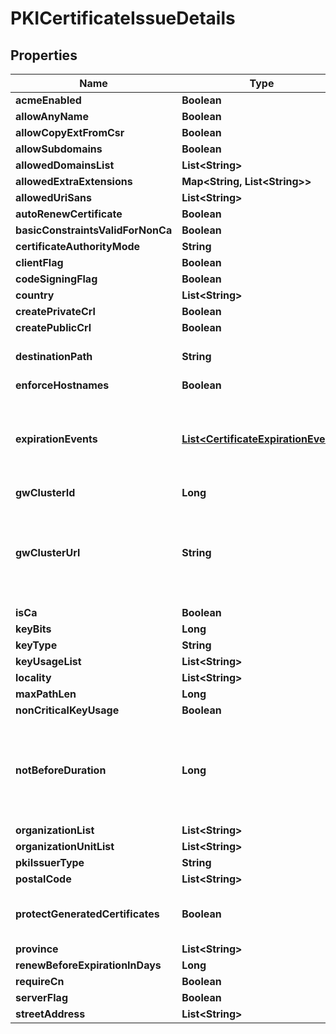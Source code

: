 

# PKICertificateIssueDetails


## Properties

| Name | Type | Description | Notes |
|------------ | ------------- | ------------- | -------------|
|**acmeEnabled** | **Boolean** |  |  [optional] |
|**allowAnyName** | **Boolean** |  |  [optional] |
|**allowCopyExtFromCsr** | **Boolean** |  |  [optional] |
|**allowSubdomains** | **Boolean** |  |  [optional] |
|**allowedDomainsList** | **List&lt;String&gt;** |  |  [optional] |
|**allowedExtraExtensions** | **Map&lt;String, List&lt;String&gt;&gt;** |  |  [optional] |
|**allowedUriSans** | **List&lt;String&gt;** |  |  [optional] |
|**autoRenewCertificate** | **Boolean** |  |  [optional] |
|**basicConstraintsValidForNonCa** | **Boolean** |  |  [optional] |
|**certificateAuthorityMode** | **String** |  |  [optional] |
|**clientFlag** | **Boolean** |  |  [optional] |
|**codeSigningFlag** | **Boolean** |  |  [optional] |
|**country** | **List&lt;String&gt;** |  |  [optional] |
|**createPrivateCrl** | **Boolean** |  |  [optional] |
|**createPublicCrl** | **Boolean** |  |  [optional] |
|**destinationPath** | **String** | DestinationPath is the destination to save generated certificates |  [optional] |
|**enforceHostnames** | **Boolean** |  |  [optional] |
|**expirationEvents** | [**List&lt;CertificateExpirationEvent&gt;**](CertificateExpirationEvent.md) | ExpirationNotification holds a list of expiration notices that should be sent in case a certificate is about to expire, this value is being propagated to the Certificate resources that are created |  [optional] |
|**gwClusterId** | **Long** |  |  [optional] |
|**gwClusterUrl** | **String** | GWClusterURL is required when CAMode is \&quot;public\&quot; and it defines the cluster URL the PKI should be issued from. The GW cluster must have permissions to read associated target&#39;s details |  [optional] |
|**isCa** | **Boolean** |  |  [optional] |
|**keyBits** | **Long** |  |  [optional] |
|**keyType** | **String** |  |  [optional] |
|**keyUsageList** | **List&lt;String&gt;** |  |  [optional] |
|**locality** | **List&lt;String&gt;** |  |  [optional] |
|**maxPathLen** | **Long** |  |  [optional] |
|**nonCriticalKeyUsage** | **Boolean** |  |  [optional] |
|**notBeforeDuration** | **Long** | A Duration represents the elapsed time between two instants as an int64 nanosecond count. The representation limits the largest representable duration to approximately 290 years. |  [optional] |
|**organizationList** | **List&lt;String&gt;** |  |  [optional] |
|**organizationUnitList** | **List&lt;String&gt;** |  |  [optional] |
|**pkiIssuerType** | **String** |  |  [optional] |
|**postalCode** | **List&lt;String&gt;** |  |  [optional] |
|**protectGeneratedCertificates** | **Boolean** | ProtectGeneratedCertificates dictates whether the created certificates should be protected from deletion |  [optional] |
|**province** | **List&lt;String&gt;** |  |  [optional] |
|**renewBeforeExpirationInDays** | **Long** |  |  [optional] |
|**requireCn** | **Boolean** |  |  [optional] |
|**serverFlag** | **Boolean** |  |  [optional] |
|**streetAddress** | **List&lt;String&gt;** |  |  [optional] |



